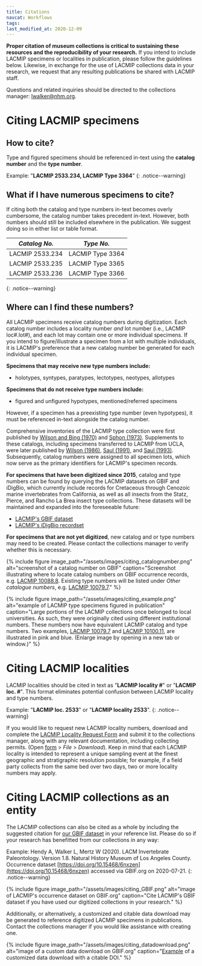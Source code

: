 ```yaml
---
title: Citations
navcat: Workflows
tags:
last_modified_at: 2020-12-09
---
```


**Proper citation of museum collections is critical to sustaining these resources and the reproducibility of your research.** If you intend to include LACMIP specimens or localities in publication, please follow the guidelines below. Likewise, in exchange for the use of LACMIP collections data in your research, we request that any resulting publications be shared with LACMIP staff.

Questions and related inquiries should be directed to the collections manager: [lwalker@nhm.org](lwalker@nhm.org).

# Citing LACMIP specimens
## How to cite?
Type and figured specimens should be referenced in-text using the **catalog number** and the **type number**.

Example: "**LACMIP 2533.234, LACMIP Type 3364**"
{: .notice--warning}

## What if I have numerous specimens to cite?
If citing both the catalog and type numbers in-text becomes overly cumbersome, the catalog number takes precedent in-text. However, both numbers should still be included elsewhere in the publication. We suggest doing so in either list or table format.

*Catalog No.* | *Type No.*
   --- | ---
   LACMIP 2533.234 | LACMIP Type 3364
   LACMIP 2533.235 | LACMIP Type 3365
   LACMIP 2533.236 | LACMIP Type 3366
   {: .notice--warning}

## Where can I find these numbers?
All LACMIP specimens receive catalog numbers during digitization. Each catalog number includes a locality number _and_ lot number (i.e., LACMIP loc#.lot#), and each lot may contain one or more individual specimens. If you intend to figure/illustrate a specimen from a lot with multiple individuals, it is LACMIP's preference that a new catalog number be generated for each individual specimen.

**Specimens that may receive new type numbers include:**
- holotypes, syntypes, paratypes, lectotypes, neotypes, allotypes

**Specimens that do not receive type numbers include:**
- figured and unfigured hypotypes, mentioned/referred specimens

However, if a specimen has a preexisting type number (even hypotypes), it must be referenced in-text alongside the catalog number.

Comprehensive inventories of the LACMIP type collection were first published by [Wilson and Bing (1970)](https://www.biodiversitylibrary.org/page/52108823) and [Sphon (1973)](https://www.biodiversitylibrary.org/page/52110575). Supplements to these catalogs, including specimens transferred to LACMIP from UCLA, were later published by [Wilson (1986)](http://www.worldcat.org/oclc/21194970), [Saul (1991)](http://www.worldcat.org/oclc/1086135842), and [Saul (1993)](http://www.worldcat.org/oclc/28818677). Subsequently, catalog numbers were assigned to all specimen lots, which now serve as the primary identifiers for LACMIP's specimen records.

**For specimens that have been digitized since 2015**, catalog and type numbers can be found by querying the LACMIP datasets on GBIF and iDigBio, which currently include records for Cretaceous through Cenozoic marine invertebrates from California, as well as all insects from the Statz, Pierce, and Rancho La Brea insect type collections. These datasets will be maintained and expanded into the foreseeable future:
- [LACMIP's GBIF dataset](https://doi.org/10.15468/6nxzen)
- [LACMIP's iDigBio recordset](https://www.idigbio.org/portal/recordsets/5082e6c8-8f5b-4bf6-a930-e3e6de7bf6fb)

**For specimens that are not yet digitized**, new catalog and or type numbers may need to be created. Please contact the collections manager to verify whether this is necessary.

{% include figure image_path="/assets/images/citing_catalognumber.png" alt="screenshot of a catalog number on GBIF" caption="Screenshot illustrating where to locate catalog numbers on GBIF occurrence records, e.g. [LACMIP 10088.8](https://www.gbif.org/occurrence/2012637492). Existing type numbers will be listed under _Other catalogue numbers_, e.g. [LACMIP 10079.7](https://www.gbif.org/occurrence/2012641180)." %}

{% include figure image_path="/assets/images/citing_example.png" alt="example of LACMIP type specimens figured in publication" caption="Large portions of the LACMIP collections once belonged to local universities. As such, they were originally cited using different institutional numbers. These numbers now have equivalent LACMIP catalog and type numbers. Two examples, [LACMIP 10079.7](https://www.gbif.org/occurrence/2012641180) and [LACMIP 10100.11](https://www.gbif.org/occurrence/2012653749), are illustrated in pink and blue. (Enlarge image by opening in a new tab or window.)" %}  

# Citing LACMIP localities
LACMIP localities should be cited in text as "**LACMIP locality #**" or "**LACMIP loc. #**". This format eliminates potential confusion between LACMIP locality and type numbers.

Example: "**LACMIP loc. 2533**" or "**LACMIP locality 2533**".
{: .notice--warning}

If you would like to request new LACMIP locality numbers, download and complete the [LACMIP Locality Request Form](https://docs.google.com/spreadsheets/d/1v1xc2jFS-fva_YW_9lPM89yGpv7XCacIA1H0SAAgA8w/edit?usp=sharing) and submit it to the collections manager, along with any relevant documentation, including collecting permits. (Open [form](https://docs.google.com/spreadsheets/d/1v1xc2jFS-fva_YW_9lPM89yGpv7XCacIA1H0SAAgA8w/edit?usp=sharing) > _File_ > _Download_). Keep in mind that each LACMIP locality is intended to represent a unique sampling event at the finest geographic and stratigraphic resolution possible; for example, if a field party collects from the same bed over two days, two or more locality numbers may apply.

# Citing LACMIP collections as an entity
The LACMIP collections can also be cited as a whole by including the suggested citation for [our GBIF dataset](https://doi.org/10.15468/6nxzen) in your reference list. Please do so if your research has benefitted from our collections in any way:

Example: Hendy A, Walker L, Mertz W (2020). LACM Invertebrate Paleontology. Version 1.8. Natural History Museum of Los Angeles County. Occurrence dataset [https://doi.org/10.15468/6nxzen](https://doi.org/10.15468/6nxzen) accessed via GBIF.org on 2020-07-21.
{: .notice--warning}

{% include figure image_path="/assets/images/citing_GBIF.png" alt="image of LACMIP's occurrence dataset on GBIF.org" caption="Cite LACMIP's GBIF dataset if you have used our digitized collections in your research." %}

Additionally, or alternatively, a customized and citable data download may be generated to reference digitized LACMIP specimens in publications. Contact the collections manager if you would like assistance with creating one.

{% include figure image_path="/assets/images/citing_datadownload.png" alt="image of a custom data download on GBIF.org" caption="[Example](https://doi.org/10.15468/dl.ykhkrs) of a customized data download with a citable DOI." %}
